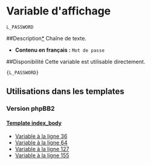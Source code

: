 # Variable d'affichage
```
L_PASSWORD
```


##Description[*](https://fa-tvars.appspot.com/var/L_PASSWORD)
Chaîne de texte.

* __Contenu en français :__ `Mot de passe`

##Disponibilité
Cette variable est utilisable directement.

```html
{L_PASSWORD}
```

## Utilisations dans les templates

### Version phpBB2

#### [Template index_body](subsilver/index_body.md#readme)
* [Variable &agrave; la ligne 36](../subsilver/index_body.tpl#L36)
* [Variable &agrave; la ligne 64](../subsilver/index_body.tpl#L64)
* [Variable &agrave; la ligne 127](../subsilver/index_body.tpl#L127)
* [Variable &agrave; la ligne 155](../subsilver/index_body.tpl#L155)